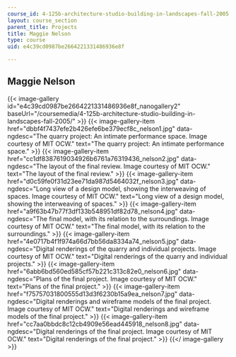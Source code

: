 ```yaml
---
course_id: 4-125b-architecture-studio-building-in-landscapes-fall-2005
layout: course_section
parent_title: Projects
title: Maggie Nelson
type: course
uid: e4c39cd0987be2664221331486936e8f

---
```


Maggie Nelson
-------------
{{< image-gallery id="e4c39cd0987be2664221331486936e8f_nanogallery2" baseUrl="/coursemedia/4-125b-architecture-studio-building-in-landscapes-fall-2005/" >}}
{{< image-gallery-item href="dbbf4f7437efe2b426efe6be379ecf8c_nelson1.jpg" data-ngdesc="The quarry project: An intimate performance space. Image courtesy of MIT OCW." text="The quarry project: An intimate performance space." >}}
{{< image-gallery-item href="cc1df8387619034926b6761a76319436_nelson2.jpg" data-ngdesc="The layout of the final review. Image courtesy of MIT OCW." text="The layout of the final review." >}}
{{< image-gallery-item href="d0c59fe0f31d23ee71da987d5464032f_nelson3.jpg" data-ngdesc="Long view of a design model, showing the interweaving of spaces. Image courtesy of MIT OCW." text="Long view of a design model, showing the interweaving of spaces." >}}
{{< image-gallery-item href="a9f63b47b77f3df133b548951df82d78_nelson4.jpg" data-ngdesc="The final model, with its relation to the surroundings. Image courtesy of MIT OCW." text="The final model, with its relation to the surroundings." >}}
{{< image-gallery-item href="4e0717b4f1f974a66d7bb56da8334a74_nelson5.jpg" data-ngdesc="Digital renderings of the quarry and individual projects. Image courtesy of MIT OCW." text="Digital renderings of the quarry and individual projects." >}}
{{< image-gallery-item href="6abb6bd560ed585cf57b221c313c82e0_nelson6.jpg" data-ngdesc="Plans of the final project. Image courtesy of MIT OCW." text="Plans of the final project." >}}
{{< image-gallery-item href="f75757031800555d13d3f6230b15a9ea_nelson7.jpg" data-ngdesc="Digital renderings and wireframe models of the final project. Image courtesy of MIT OCW." text="Digital renderings and wireframe models of the final project." >}}
{{< image-gallery-item href="cc7aa0bbdc8c12cb4909e56ead445918_nelson8.jpg" data-ngdesc="Digital renderings of the final project. Image courtesy of MIT OCW." text="Digital renderings of the final project." >}}
{{</ image-gallery >}}